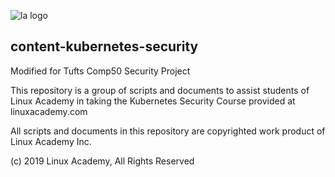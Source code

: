 ![la logo](https://user-images.githubusercontent.com/42839573/67322755-818e9400-f4df-11e9-97c1-388bf357353d.png)

## content-kubernetes-security

Modified for Tufts Comp50 Security Project

This repository is a group of scripts and documents to assist students of Linux Academy in taking the Kubernetes Security Course provided at linuxacademy.com

All scripts and documents in this repository are copyrighted work product of Linux Academy Inc.

(c) 2019 Linux Academy, All Rights Reserved
